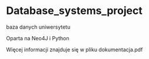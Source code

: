 # Database_systems_project

baza danych uniwersytetu

Oparta na Neo4J i Python

Więcej informacji znajduje się w pliku dokumentacja.pdf
